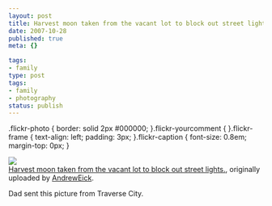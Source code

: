 ```yaml
---
layout: post
title: Harvest moon taken from the vacant lot to block out street lights.
date: 2007-10-28
published: true
meta: {}

tags:
- family
type: post
tags:
- family
- photography
status: publish
---
```

.flickr-photo { border: solid 2px #000000; }.flickr-yourcomment { }.flickr-frame { text-align: left; padding: 3px; }.flickr-caption { font-size: 0.8em; margin-top: 0px; }<div class="flickr-frame">[![](http://media.eick.us/2011/05/1782344504_7f9b0469af.jpg)](http://www.flickr.com/photos/andreweick/1782344504/ "photo sharing") <br /><span class="flickr-caption">[Harvest moon taken from the vacant lot to block out street lights.](http://www.flickr.com/photos/andreweick/1782344504/), originally uploaded by [AndrewEick](http://www.flickr.com/people/andreweick/).</span> </div>

Dad sent this picture from Traverse City.

